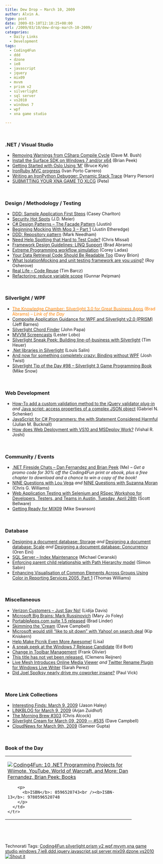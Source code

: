 ```yaml
---
title: Dew Drop – March 10, 2009
author: Alvin A.
type: post
date: 2009-03-10T12:10:25+00:00
url: /2009/03/10/dew-drop-march-10-2009/
categories:
  - Daily Links
  - Development
tags:
  - Coding4Fun
  - ddd
  - dzone
  - ie8
  - javascript
  - jquery
  - mix09
  - mvvm
  - prism v2
  - silverlight
  - sql server
  - vs2010
  - windows 7
  - wpf
  - xna game studio

---
```

&#160;

### .NET / Visual Studio

  * [Removing Warnings from CSharp Compile Cycle][1] (Dave M. Bush)
  * [Install the Surface SDK on Windows 7 and/or x64][2] (Brian Peek)
  * [Getting Started with Oslo Using &#8216;M&#8217;][3] (Bruce Kyle)
  * [IronRuby MVC progress][4] (Ivan Porto Carrero)
  * [Writing an IronPython Debugger: Dynamic Stack Trace][5] (Harry Pierson)
  * [SUBMITTING YOUR XNA GAME TO XLCG][6] (Pete)

&#160;

### Design / Methodology / Testing

  * [DDD: Sample Application First Steps][7] (Casey Charlton)
  * [Security Hot Spots][8] (J.D. Meier)
  * [C# Design Patterns &#8211; The Facade Pattern][9] (Justin)
  * [Beginning Mocking With Moq 3 – Part 1][10] (Justin Etheredge)
  * [DDD: Repository pattern][11] (Mark Needham)
  * [Need Help Spotting that Hard to Test Code?][12] (Chris Missal)
  * [Framework Design Guidelines: LINQ Support][13] (Brad Abrams)
  * [Extreme Programming workflow simulation][14] (Corey Ladas)
  * [Your Data Retrieval Code Should Be Readable Too][15] (Davy Brion)
  * [What IsolationMocking and unit testing framework are you using?][16] (Roy Osherove)
  * [Real Life &#8211; Code Reuse][17] (Tim Barcz)
  * [Refactoring: reduce variable scope][18] (Gunnar Peipman)

&#160;

### Silverlight / WPF

  * [<font color="#ff8000">The Knowledge Chamber: Silverlight 3.0 for Great Business Apps</font>][19] <font color="#ff8000">(Brad Abrams)<em> – Link of the Day</em></font>
  * [Composite Application Guidance for WPF and Silverlight v2.0 (PRISM)][20] (Jeff Barnes)
  * [Silverlight Chord Finder][21] (John Papa)
  * [MVVM Screencasts][22] (Lester Lobo)
  * [Silverlight Sneak Peek: Building line-of-business with Silverlight][23] (Tim Heuer)
  * [.Net libraries in Silverlight][24] (Louis Salin)
  * [And now for something completely crazy: Binding without WPF][25] (Josh Twist)
  * [Silverlight Tip of the Day #98 – Silverlight 3 Game Programming Book][26] (Mike Snow)

&#160;

### Web Development

  * [How-To add a custom validation method to the jQuery validator plug-in][27] _and_&#160;[Java script: access properties of a complex JSON object][28] (Gabriel N. Schenker)
  * [JavaScript for C# Programmers: the with Statement Considered Harmful][29] (Julian M. Bucknall)
  * [How does Web Deployment with VS10 and MSDeploy Work?][30] (Vishal R. Joshi)

&#160;

### Community / Events

  * [.NET Fireside Chats &#8211; Dan Fernandez and Brian Peek][31] (Me) _– Get a promo code for 30% off the Coding4Fun print or ebook, plus a free chapter to download and a chance to win a copy of the book!_
  * [NINE Questions with Lou Vega][32] _and_&#160;[NINE Questions with Suzanna Moran][33] (Chris G. Williams)
  * [Web Application Testing with Selenium and RSpec Workshop for Developers, Testers, and Teams in Austin, Tuesday, April 28th][34] (Scott Bellware)
  * [Getting Ready for MIX09][35] (Mike Swanson)

&#160;

### Database

  * [Designing a document database: Storage][36] _and_&#160;[Designing a document database: Scale][37]&#160;_and_ [Designing a document database: Concurrency][38] (Oren Eini)
  * [SQL Server – Index Maintenance][39] (Michael Ceranski)
  * [Enforcing parent child relationship with Path Hierarchy model][40] (Simon Sabin)
  * [Enhancing Visualisation of Common Elements Across Groups Using Color in Reporting Services 2005, Part 1][41] (Thomas Williams)

&#160;

### Miscellaneous

  * [Verizon Customers &#8211; Just Say No!][42] (Lidija Davis)
  * [Microsoft Big Brains: Mark Russinovich][43] (Mary Jo Foley)
  * [PortableApps.com suite 1.5 released][44] (Brad Linder)
  * [Skimming the &#8216;Cream][45] (Dave Campbell)
  * [Microsoft would still “like to sit down” with Yahoo! on search deal][46] (Kip Kniskern)
  * [Help Make Picnik Even More Awesome!][47] (Lisa)
  * [A sneak peek at the Windows 7 Release Candidate][48] (Ed Bott)
  * [Change in Toolbar Management][49] (Frank Olivier)
  * [This title has not yet been released.][50] (Clemens Reijnen)
  * [Live Mesh Introduces Online Media Viewer][51] _and_&#160;[Twitter Rename Plugin for Windows Live Writer][52] (Sarah Perez)
  * [Did Joel Spolksy nearly drive my coworker insane?][53] (Paul Vick)

&#160;

### More Link Collections

  * [Interesting Finds: March 9, 2009][54] (Jason Haley)
  * [LINKBLOG for March 9, 2009][55] (Arjan Zuidhof)
  * [The Morning Brew #303][56] (Chris Alcock)
  * [Silverlight Cream for March 09, 2009 &#8212; #535][57] (Dave Campbell)
  * [CloudNews for March 9th, 2009][58] (Sameer Gupta)

&#160;

### Book of the Day

<div style="padding-bottom: 0px; margin: 0px; padding-left: 0px; padding-right: 0px; display: inline; float: none; padding-top: 0px" id="scid:7dc1bd33-94bd-46fd-a20b-0131235bcd47:c2692933-9a38-46f0-a699-32153311c243" class="wlWriterSmartContent">
  <table cellspacing="0" cellpadding="2" width="400" border="0" unselectable="on">
    <tr>
      <td valign="top" width="400">
        <p>
          <a title="Coding4Fun: 10 .NET Programming Projects for Wiimote, YouTube, World of Warcraft, and More: Dan Fernandez, Brian Peek: Books" href="http://www.amazon.com/exec/obidos/ASIN/0596520743/alvinashcraft-20"><img data-recalc-dims="1" decoding="async" src="https://i0.wp.com/images.amazon.com/images/P/0596520743.01.MZZZZZZZ.jpg?w=660" border="0" align="left" style="float:left" />Coding4Fun: 10 .NET Programming Projects for Wiimote, YouTube, World of Warcraft, and More: Dan Fernandez, Brian Peek: Books</a>
        </p>
        
        <p>
          <b>ISBN</b>: 0596520743<br /><b>ISBN-13</b>: 9780596520748
        </p>
      </td>
    </tr>
  </table>
</div>

&#160;

<div style="padding-bottom: 0px; margin: 0px; padding-left: 0px; padding-right: 0px; display: inline; float: none; padding-top: 0px" id="scid:C16BAC14-9A3D-4c50-9394-FBFEF7A93539:4151b80f-7018-43c1-8d02-014c81c3269c" class="wlWriterSmartContent">
  <!--dotnetkickit-->
</div>

&#160;

<div style="padding-bottom: 0px; margin: 0px; padding-left: 0px; padding-right: 0px; display: inline; float: none; padding-top: 0px" id="scid:0767317B-992E-4b12-91E0-4F059A8CECA8:71a4f131-ab7b-4450-bfa0-d6232131fa73" class="wlWriterSmartContent">
  Technorati Tags: <a href="http://technorati.com/tags/Coding4Fun" rel="tag">Coding4Fun</a>,<a href="http://technorati.com/tags/silverlight" rel="tag">silverlight</a>,<a href="http://technorati.com/tags/prism+v2" rel="tag">prism v2</a>,<a href="http://technorati.com/tags/wpf" rel="tag">wpf</a>,<a href="http://technorati.com/tags/mvvm" rel="tag">mvvm</a>,<a href="http://technorati.com/tags/xna+game+studio" rel="tag">xna game studio</a>,<a href="http://technorati.com/tags/windows+7" rel="tag">windows 7</a>,<a href="http://technorati.com/tags/ie8" rel="tag">ie8</a>,<a href="http://technorati.com/tags/ddd" rel="tag">ddd</a>,<a href="http://technorati.com/tags/jquery" rel="tag">jquery</a>,<a href="http://technorati.com/tags/javascript" rel="tag">javascript</a>,<a href="http://technorati.com/tags/sql+server" rel="tag">sql server</a>,<a href="http://technorati.com/tags/mix09" rel="tag">mix09</a>,<a href="http://technorati.com/tags/dzone" rel="tag">dzone</a>,<a href="http://technorati.com/tags/vs2010" rel="tag">vs2010</a>
</div>

<div class="wlWriterHeaderFooter" style="margin:0px; padding:0px 0px 0px 0px;">
  <div class="shoutIt">
    <a rev="vote-for" href="http://dotnetshoutout.com/Submit?url=http%3a%2f%2fwww.alvinashcraft.com%2f2009%2f03%2f10%2fdew-drop-march-10-2009%2f&title=Dew+Drop+-+March+10%2c+2009"><img decoding="async" alt="Shout it" src="http://dotnetshoutout.com/image.axd?url=https://morningdew-bpc6g3a0fgaxdxcu.eastus2-01.azurewebsites.net/2009/03/10/dew-drop-march-10-2009/" style="border:0px" /></a>
  </div>
</div>

 [1]: http://dotnet.dzone.com/news/removing-warnings-csharp
 [2]: http://www.brianpeek.com/blog/archive/2009/03/10/install-the-surface-sdk-on-windows-7-and-or-x64.aspx
 [3]: http://blogs.msdn.com/usisvde/archive/2009/03/09/getting-started-with-oslo-using-m.aspx
 [4]: http://feedproxy.google.com/~r/casualjim/~3/eIUc8s3yEBM/
 [5]: http://feedproxy.google.com/~r/Devhawk/~3/criqpOW_7OM/Writing+An+IronPython+Debugger+Dynamic+Stack+Trace.aspx
 [6]: http://amapplease.blogspot.com/2009/03/submitting-your-xna-game-to-xlcg.html
 [7]: http://feedproxy.google.com/~r/Devlicious/~3/sAfUlAwXG74/ddd-sample-application-first-steps.aspx
 [8]: http://blogs.msdn.com/jmeier/archive/2009/03/09/security-hot-spots.aspx
 [9]: http://feedproxy.google.com/~r/GeekDaily/~3/bl-w8Iujbrg/
 [10]: http://feeds.dzone.com/~r/zones/dotnet/~3/yoaoV0Nwv60/beginning-mocking-moq-3-part1
 [11]: http://feedproxy.google.com/~r/MarkNeedham/~3/JuASI0IaUcc/
 [12]: http://feedproxy.google.com/~r/LosTechies/~3/n6WyJCY8Kl0/need-help-spotting-that-hard-to-test-code.aspx
 [13]: http://blogs.msdn.com/brada/archive/2009/03/09/framework-design-guidelines-linq-support.aspx
 [14]: http://leansoftwareengineering.com/2009/03/09/extreme-programming-workflow-simulation/
 [15]: http://feedproxy.google.com/~r/davybrion/~3/uiD-SaGW8iQ/
 [16]: http://feedproxy.google.com/~r/Iserializable/~3/9cKLV4ikews/what-isolation-mocking-and-unit-testing-framework-are-you-using.aspx
 [17]: http://feedproxy.google.com/~r/Devlicious/~3/owMJtgRj8I4/real-life-code-reuse.aspx
 [18]: http://feedproxy.google.com/~r/gunnarpeipman/~3/XMeRDqtO_DE/refactoring-reduce-variable-scope.aspx
 [19]: http://blogs.msdn.com/brada/archive/2009/03/09/the-knowledge-chamber-silverlight-3-0-for-great-business-apps.aspx
 [20]: http://blogs.msdn.com/jbarnes/archive/2009/03/10/composite-application-guidance-for-wpf-and-silverlight-v2-0-prism.aspx
 [21]: http://feedproxy.google.com/~r/JohnPapa/~3/1lGifE5Ose0/
 [22]: http://blogs.msdn.com/llobo/archive/2009/03/09/mvvm-sceencasts.aspx
 [23]: http://feeds.timheuer.com/~r/timheuer/~3/m40TiFH94Yw/silverlight-sneak-peek-mix09-line-of-business-development.aspx
 [24]: http://feedproxy.google.com/~r/LosTechies/~3/V2v-S5_N_1Y/net-libraries-in-silverlight.aspx
 [25]: http://www.thejoyofcode.com/And_now_for_something_completely_crazy_Binding_without_WPF.aspx
 [26]: http://feedproxy.google.com/~r/MikeSnowBlog/~3/UvK4nO0uq5c/silverlight-tip-of-the-day-98-silverlight-3-game-programming-book.aspx
 [27]: http://feedproxy.google.com/~r/LosTechies/~3/b1E2E2tBqDk/how-to-add-a-custom-validation-method-to-the-jquery-validator-plug-in.aspx
 [28]: http://feedproxy.google.com/~r/LosTechies/~3/JA_MyNsjb3w/javascript-access-properties-of-a-complex-json-object.aspx
 [29]: http://feeds.dzone.com/~r/zones/dotnet/~3/bK1P5EGelOE/javascript-c-programmers
 [30]: http://blogs.msdn.com/webdevtools/archive/2009/03/10/how-does-web-deployment-with-vs10-and-msdeploy-work.aspx
 [31]: http://feeds.dzone.com/~r/zones/dotnet/~3/p8pvban565k/net-fireside-chats-dan
 [32]: http://feedproxy.google.com/~r/ChrisGWilliams/~3/cAPMWmM1VKA/129948.aspx
 [33]: http://feedproxy.google.com/~r/ChrisGWilliams/~3/jRDnSH97HSE/129950.aspx
 [34]: http://feedproxy.google.com/~r/sbellware/~3/btZ_SKzcTZI/web-application-testing-with-selenium.html
 [35]: http://blogs.msdn.com/mswanson/archive/2009/03/09/getting-ready-for-mix09.aspx
 [36]: http://feedproxy.google.com/~r/AyendeRahien/~3/2oEkXK1Wilk/designing-a-document-database-storage.aspx
 [37]: http://feedproxy.google.com/~r/AyendeRahien/~3/JyRDZmplWSQ/designing-a-document-database-scale.aspx
 [38]: http://feedproxy.google.com/~r/AyendeRahien/~3/w89SJ8Ryx_k/designing-a-document-database-concurrency.aspx
 [39]: http://www.codecapers.com/2009/03/sql-server-index-maintenance.html
 [40]: http://feedproxy.google.com/~r/SimonsSqlServerStuff/~3/2oYMxpwKc2Y/Enforcing-parent-child-relationship-with-Path-Hierarchy-model.aspx
 [41]: http://feedproxy.google.com/~r/TheRuntime/~3/vYFZ3hnsXbY/enhancing-visualisation-of-common-elements-across-groups-using-color-in.aspx
 [42]: http://www.readwriteweb.com/archives/verizon_customers_-_just_say_no.php
 [43]: http://blogs.zdnet.com/microsoft/?p=2246
 [44]: http://www.downloadsquad.com/2009/03/09/portableapps-com-suite-1-5-released/
 [45]: http://geekswithblogs.net/WynApseTechnicalMusings/archive/2009/03/09/129945.aspx
 [46]: http://feedproxy.google.com/~r/liveside/~3/Xq_wPB6tMxM/microsoft-would-still-like-to-sit-down-with-yahoo-on-search-deal.aspx
 [47]: http://feedproxy.google.com/~r/picnik/~3/V7EwkeUYiFU/
 [48]: http://feedproxy.google.com/~r/zdnet/Bott/~3/pdp3SyMFnaw/
 [49]: http://blogs.msdn.com/ie/archive/2009/03/09/change-in-toolbar-management.aspx
 [50]: http://feedproxy.google.com/~r/clemensreijnen/qzrF/~3/5kFP9ld8mZE/post.aspx
 [51]: http://on10.net/blogs/sarahintampa/Live-Mesh-Introduces-Online-Media-Viewer/
 [52]: http://on10.net/blogs/sarahintampa/Twitter-Rename-Plugin-for-Windows-Live-Writer/
 [53]: http://panopticoncentral.net/archive/2009/03/09/24812.aspx
 [54]: http://jasonhaley.com/blog/archive/2009/03/09/143014.aspx
 [55]: http://feedproxy.google.com/~r/ArjansWorld/~3/lJsPANMsE_M/
 [56]: http://feedproxy.google.com/~r/ReflectivePerspective/~3/-YPUBQBFVrs/
 [57]: http://geekswithblogs.net/WynApseTechnicalMusings/archive/2009/03/09/129959.aspx
 [58]: http://feedproxy.google.com/~r/CloudAve/~3/bljJ0UcIEZg/cloudnews-for-march-9th-2009